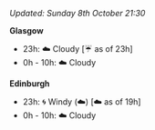 *Updated: Sunday 8th October 21:30*

**Glasgow**

* 23h: :cloud: Cloudy [:umbrella: as of 23h]
* 0h - 10h: :cloud: Cloudy

**Edinburgh**

* 23h: :cyclone: Windy (:cloud:) [:cloud: as of 19h]
* 0h - 10h: :cloud: Cloudy
